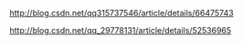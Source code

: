 http://blog.csdn.net/qq315737546/article/details/66475743

http://blog.csdn.net/qq_29778131/article/details/52536965

